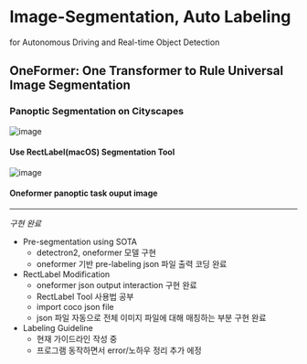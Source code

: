 # Image-Segmentation, Auto Labeling
for Autonomous Driving and Real-time Object Detection

## OneFormer: One Transformer to Rule Universal Image Segmentation
### Panoptic Segmentation on Cityscapes
![image](https://user-images.githubusercontent.com/81732426/228160940-6a141375-df12-404c-aecc-348076e2cd34.png)
#### Use RectLabel(macOS) Segmentation Tool

![image](https://user-images.githubusercontent.com/81732426/228161115-16d28e8b-4570-4a09-bbea-b114960ad627.png)
#### Oneformer panoptic task ouput image

___

*구현 완료*
+ Pre-segmentation using SOTA
  + detectron2, oneformer 모델 구현
  + oneformer 기반 pre-labeling json 파일 출력 코딩 완료
+ RectLabel Modification
  + oneformer json output interaction 구현 완료
  + RectLabel Tool 사용법 공부
  + import coco json file
  + json 파일 자동으로 전체 이미지 파일에 대해 매칭하는 부분 구현 완료
+ Labeling Guideline
  + 현재 가이드라인 작성 중
  + 프로그램 동작하면서 error/노하우 정리 추가 에정

